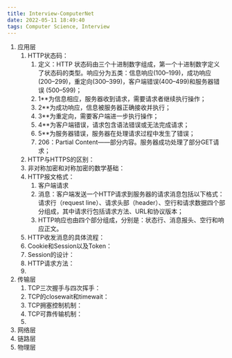 ```yaml
---
title: Interview-ComputerNet
date: 2022-05-11 18:49:40
tags: Computer Science, Interview
---
```

1. 应用层
   1. HTTP状态码：
      1. 定义：HTTP 状态码由三个十进制数字组成，第一个十进制数字定义了状态码的类型。响应分为五类：信息响应(100–199)，成功响应(200–299)，重定向(300–399)，客户端错误(400–499)和服务器错误 (500–599)；
      2. 1**为信息相应，服务器收到请求，需要请求者继续执行操作；
      3. 2**为成功响应，信息被服务器正确接收并执行；
      4. 3**为重定向，需要客户端进一步执行操作；
      5. 4**为客户端错误，请求包含语法错误或无法完成请求；
      6. 5**为服务器错误，服务器在处理请求过程中发生了错误；
      7. 206：Partial Content——部分内容。服务器成功处理了部分GET请求；
   2. HTTP与HTTPS的区别：
   3. 非对称加密和对称加密的数学基础：
   4. HTTP报文格式：
      1. 客户端请求
      2. 消息：客户端发送一个HTTP请求到服务器的请求消息包括以下格式：请求行（request line）、请求头部（header）、空行和请求数据四个部分组成，其中请求行包括请求方法、URL和协议版本；
      3. HTTP响应也由四个部分组成，分别是：状态行、消息报头、空行和响应正文。
   5. HTTP收发消息的具体流程：
   6. Cookie和Session以及Token：
   7. Session的设计：
   8. HTTP请求方法：
   9. 
2. 传输层
   1. TCP三次握手与四次挥手：
   2. TCP的closewait和timewait：
   3. TCP拥塞控制机制：
   4. TCP可靠传输机制：
   5. 
3. 网络层
4. 链路层
5. 物理层
